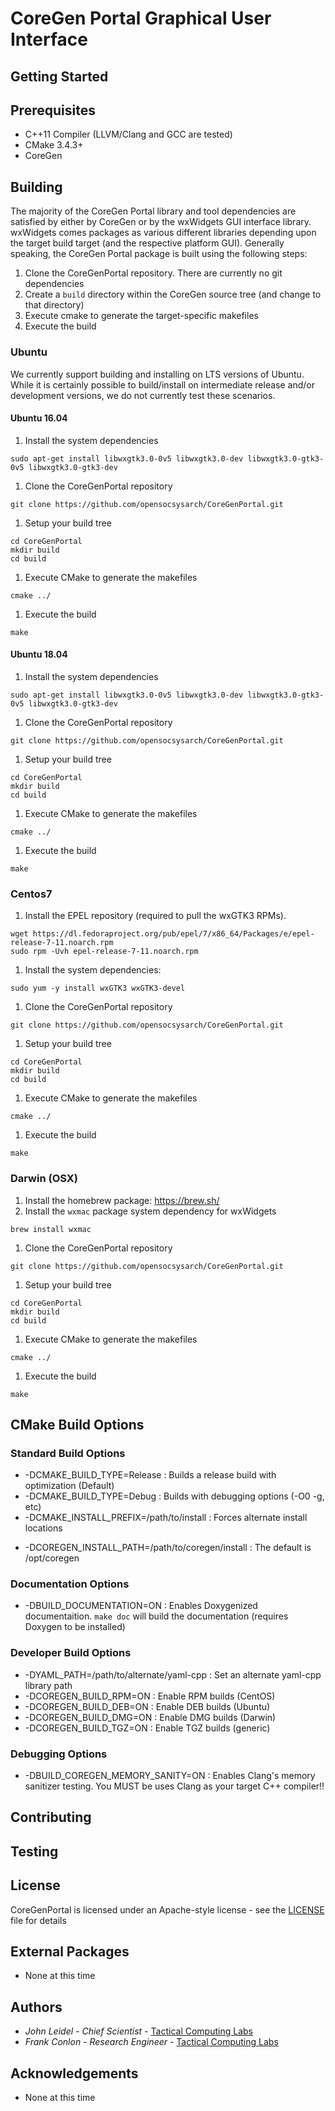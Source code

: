 # CoreGen Portal Graphical User Interface

## Getting Started

## Prerequisites
* C++11 Compiler (LLVM/Clang and GCC are tested)
* CMake 3.4.3+
* CoreGen

## Building

The majority of the CoreGen Portal library and tool 
dependencies are satisfied by either by CoreGen or 
by the wxWidgets GUI interface library.  wxWidgets 
comes packages as various different libraries depending 
upon the target build target (and the respective platform GUI). 
Generally speaking, the CoreGen Portal package is built 
using the following steps: 

1. Clone the CoreGenPortal repository.  There are currently no git dependencies
1. Create a ``build`` directory within the CoreGen source tree (and change to that directory)
1. Execute cmake to generate the target-specific makefiles
1. Execute the build

### Ubuntu

We currently support building and installing on LTS versions of Ubuntu.  While it
is certainly possible to build/install on intermediate release and/or development
versions, we do not currently test these scenarios.

#### Ubuntu 16.04
1. Install the system dependencies
```
sudo apt-get install libwxgtk3.0-0v5 libwxgtk3.0-dev libwxgtk3.0-gtk3-0v5 libwxgtk3.0-gtk3-dev
```
1. Clone the CoreGenPortal repository
```
git clone https://github.com/opensocsysarch/CoreGenPortal.git
```
1. Setup your build tree
```
cd CoreGenPortal
mkdir build
cd build
```
1. Execute CMake to generate the makefiles
```
cmake ../
```
1. Execute the build
```
make
```

#### Ubuntu 18.04
1. Install the system dependencies
```
sudo apt-get install libwxgtk3.0-0v5 libwxgtk3.0-dev libwxgtk3.0-gtk3-0v5 libwxgtk3.0-gtk3-dev
```
1. Clone the CoreGenPortal repository
```
git clone https://github.com/opensocsysarch/CoreGenPortal.git
```
1. Setup your build tree
```
cd CoreGenPortal
mkdir build
cd build
```
1. Execute CMake to generate the makefiles
```
cmake ../
```
1. Execute the build
```
make
```

### Centos7

1. Install the EPEL repository (required to pull the wxGTK3 RPMs).
```
wget https://dl.fedoraproject.org/pub/epel/7/x86_64/Packages/e/epel-release-7-11.noarch.rpm
sudo rpm -Uvh epel-release-7-11.noarch.rpm
```
1. Install the system dependencies:
```
sudo yum -y install wxGTK3 wxGTK3-devel
```
1. Clone the CoreGenPortal repository
```
git clone https://github.com/opensocsysarch/CoreGenPortal.git
```
1. Setup your build tree
```
cd CoreGenPortal
mkdir build
cd build
```
1. Execute CMake to generate the makefiles
```
cmake ../
```
1. Execute the build
```
make
```

### Darwin (OSX)

1. Install the homebrew package: https://brew.sh/
1. Install the ``wxmac`` package system dependency for wxWidgets
```
brew install wxmac
```
1. Clone the CoreGenPortal repository
```
git clone https://github.com/opensocsysarch/CoreGenPortal.git
```
1. Setup your build tree
```
cd CoreGenPortal
mkdir build
cd build
```
1. Execute CMake to generate the makefiles
```
cmake ../
```
1. Execute the build
```
make
```

## CMake Build Options

### Standard Build Options
* -DCMAKE\_BUILD\_TYPE=Release : Builds a release build with optimization (Default)
* -DCMAKE\_BUILD\_TYPE=Debug : Builds with debugging options (-O0 -g, etc)
* -DCMAKE\_INSTALL\_PREFIX=/path/to/install : Forces alternate install locations
- -DCOREGEN\_INSTALL\_PATH=/path/to/coregen/install : The default is /opt/coregen

### Documentation Options
* -DBUILD\_DOCUMENTATION=ON  : Enables Doxygenized documentaition.  ``make doc`` will build the documentation (requires Doxygen to be installed)

### Developer Build Options
* -DYAML\_PATH=/path/to/alternate/yaml-cpp : Set an alternate yaml-cpp library path
* -DCOREGEN\_BUILD\_RPM=ON : Enable RPM builds (CentOS)
* -DCOREGEN\_BUILD\_DEB=ON : Enable DEB builds (Ubuntu)
* -DCOREGEN\_BUILD\_DMG=ON : Enable DMG builds (Darwin)
* -DCOREGEN\_BUILD\_TGZ=ON : Enable TGZ builds (generic)

### Debugging Options
* -DBUILD\_COREGEN\_MEMORY\_SANITY=ON : Enables Clang's memory sanitizer testing.  You MUST be uses Clang as your target C++ compiler!!

## Contributing

## Testing

## License
CoreGenPortal is licensed under an Apache-style license - see the [LICENSE](LICENSE) file for details

## External Packages
* None at this time

## Authors
* *John Leidel* - *Chief Scientist* - [Tactical Computing Labs](http://www.tactcomplabs.com)
* *Frank Conlon* - *Research Engineer* - [Tactical Computing Labs](http://www.tactcomplabs.com)

## Acknowledgements
* None at this time
